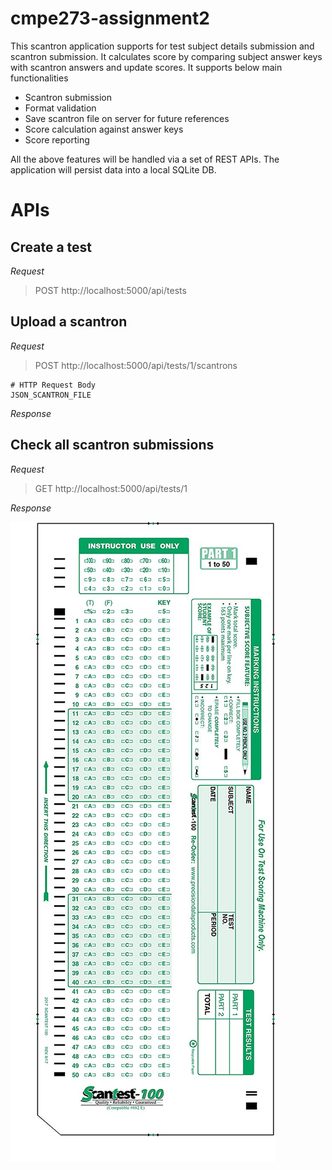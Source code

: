 # cmpe273-assignment2

This scantron application supports for test subject details submission and scantron submission. It calculates score by comparing subject answer keys with scantron answers and update scores.
It supports below main functionalities

* Scantron submission
* Format validation
* Save scantron file on server for future references
* Score calculation against answer keys
* Score reporting

All the above features will be handled via a set of REST APIs. The application will persist data into a local SQLite DB.

# APIs

## Create a test

_Request_

> POST http://localhost:5000/api/tests



## Upload a scantron

_Request_

> POST http://localhost:5000/api/tests/1/scantrons


```
# HTTP Request Body
JSON_SCANTRON_FILE 
```

_Response_



## Check all scantron submissions

_Request_

> GET http://localhost:5000/api/tests/1


_Response_




![](scantron-100.jpg)



